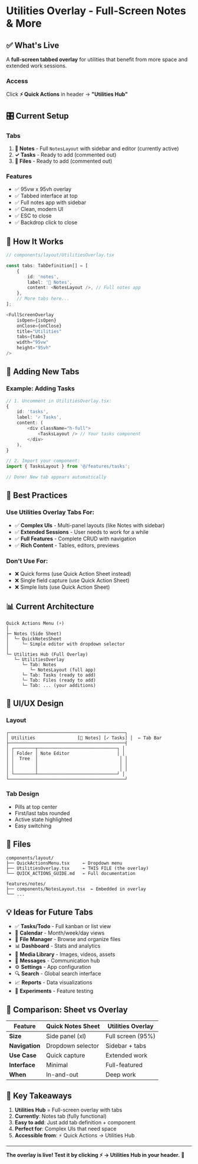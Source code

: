 # Utilities Overlay - Full-Screen Notes & More

## ✅ What's Live

A **full-screen tabbed overlay** for utilities that benefit from more space and extended work sessions.

### Access
Click **⚡ Quick Actions** in header → **"Utilities Hub"**

## 🎛️ Current Setup

### Tabs
1. **📝 Notes** - Full `NotesLayout` with sidebar and editor (currently active)
2. **✓ Tasks** - Ready to add (commented out)
3. **📁 Files** - Ready to add (commented out)

### Features
- ✅ 95vw x 95vh overlay
- ✅ Tabbed interface at top
- ✅ Full notes app with sidebar
- ✅ Clean, modern UI
- ✅ ESC to close
- ✅ Backdrop click to close

## 📝 How It Works

```typescript
// components/layout/UtilitiesOverlay.tsx

const tabs: TabDefinition[] = [
    {
        id: 'notes',
        label: '📝 Notes',
        content: <NotesLayout />, // Full notes app
    },
    // More tabs here...
];

<FullScreenOverlay
    isOpen={isOpen}
    onClose={onClose}
    title="Utilities"
    tabs={tabs}
    width="95vw"
    height="95vh"
/>
```

## 🚀 Adding New Tabs

### Example: Adding Tasks

```typescript
// 1. Uncomment in UtilitiesOverlay.tsx:
{
    id: 'tasks',
    label: '✓ Tasks',
    content: (
        <div className="h-full">
            <TasksLayout /> // Your tasks component
        </div>
    ),
}

// 2. Import your component:
import { TasksLayout } from '@/features/tasks';

// Done! New tab appears automatically
```

## 🎯 Best Practices

### Use Utilities Overlay Tabs For:
- ✅ **Complex UIs** - Multi-panel layouts (like Notes with sidebar)
- ✅ **Extended Sessions** - User needs to work for a while
- ✅ **Full Features** - Complete CRUD with navigation
- ✅ **Rich Content** - Tables, editors, previews

### Don't Use For:
- ❌ Quick forms (use Quick Action Sheet instead)
- ❌ Single field capture (use Quick Action Sheet)
- ❌ Simple lists (use Quick Action Sheet)

## 📊 Current Architecture

```
Quick Actions Menu (⚡)
│
├─ Notes (Side Sheet)
│  └─ QuickNotesSheet
│     └─ Simple editor with dropdown selector
│
└─ Utilities Hub (Full Overlay)
   └─ UtilitiesOverlay
      └─ Tab: Notes
         └─ NotesLayout (full app)
      └─ Tab: Tasks (ready to add)
      └─ Tab: Files (ready to add)
      └─ Tab: ... (your additions)
```

## 🎨 UI/UX Design

### Layout
```
┌────────────────────────────────────────────┐
│ Utilities                [📝 Notes] [✓ Tasks] │  ← Tab Bar
├────────────────────────────────────────────┤
│ ┌────────┬──────────────────────────────┐ │
│ │ Folder │ Note Editor                  │ │
│ │  Tree  │                               │ │
│ │        │                               │ │
│ │        │                               │ │
│ └────────┴──────────────────────────────┘ │
└────────────────────────────────────────────┘
```

### Tab Design
- Pills at top center
- First/last tabs rounded
- Active state highlighted
- Easy switching

## 🔧 Files

```
components/layout/
├── QuickActionsMenu.tsx     ← Dropdown menu
├── UtilitiesOverlay.tsx     ← THIS FILE (the overlay)
└── QUICK_ACTIONS_GUIDE.md   ← Full documentation

features/notes/
├── components/NotesLayout.tsx  ← Embedded in overlay
└── ...
```

## 💡 Ideas for Future Tabs

- ✅ **Tasks/Todo** - Full kanban or list view
- 📅 **Calendar** - Month/week/day views
- 📁 **File Manager** - Browse and organize files
- 📊 **Dashboard** - Stats and analytics
- 🎨 **Media Library** - Images, videos, assets
- 📧 **Messages** - Communication hub
- ⚙️ **Settings** - App configuration
- 🔍 **Search** - Global search interface
- 📈 **Reports** - Data visualizations
- 🧪 **Experiments** - Feature testing

## 🎯 Comparison: Sheet vs Overlay

| Feature | Quick Notes Sheet | Utilities Overlay |
|---------|------------------|-------------------|
| **Size** | Side panel (xl) | Full screen (95%) |
| **Navigation** | Dropdown selector | Sidebar + tabs |
| **Use Case** | Quick capture | Extended work |
| **Interface** | Minimal | Full-featured |
| **When** | In-and-out | Deep work |

## 🔑 Key Takeaways

1. **Utilities Hub** = Full-screen overlay with tabs
2. **Currently**: Notes tab (fully functional)
3. **Easy to add**: Just add tab definition + component
4. **Perfect for**: Complex UIs that need space
5. **Accessible from**: ⚡ Quick Actions → Utilities Hub

---

**The overlay is live! Test it by clicking ⚡ → Utilities Hub in your header.** 🚀


